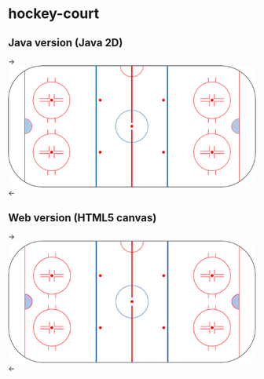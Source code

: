 # hockey-court

## Java version (Java 2D)
->![java-version](https://github.com/gustavo-tp/hockey-court/blob/master/java.png)<-

## Web version (HTML5 canvas)
->![web-version](https://github.com/gustavo-tp/hockey-court/blob/master/web.png)<-
